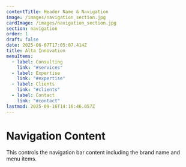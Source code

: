 ```yaml
---
contentTitle: Header Name & Navigation
image: /images/navigation_section.jpg
cardImage: /images/navigation_section.jpg
section: navigation
order: 1
draft: false
date: 2025-06-07T17:05:07.414Z
title: Alta Innovation
menuItems:
  - label: Consulting
    link: "#services"
  - label: Expertise
    link: "#expertise"
  - label: Clients
    link: "#clients"
  - label: Contact
    link: "#contact"
lastmod: 2025-09-16T14:16:46.057Z
---
```


# Navigation Content

This controls the navigation bar content including the brand name and menu items.
